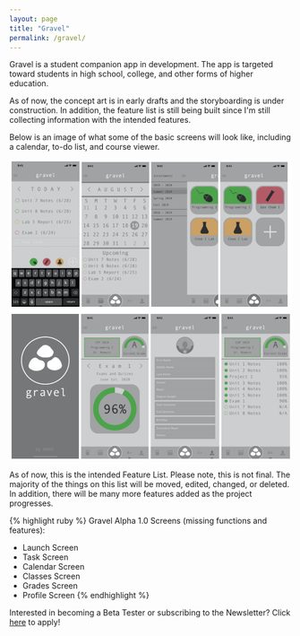 ```yaml
---
layout: page
title: "Gravel"
permalink: /gravel/
---
```


Gravel is a student companion app in development. The app is targeted toward students in high school, college, and other forms of higher education.  

As of now, the concept art is in early drafts and the storyboarding is under construction. In addition, the feature list is still being built since I'm still collecting information with the intended features.

Below is an image of what some of the basic screens will look like, including a  calendar, to-do list, and course viewer.

![Panel Drafting](/assets/panelsDraftOne.png)

As of now, this is the intended Feature List. Please note, this is not final. The majority of the things on this list will be moved, edited, changed, or deleted. In addition, there will be many more features added as the project progresses.

{% highlight ruby %}
Gravel Alpha 1.0 Screens (missing functions and features):
- Launch Screen
- Task Screen
- Calendar Screen
- Classes Screen
- Grades Screen
- Profile Screen
{% endhighlight %}

Interested in becoming a Beta Tester or subscribing to the Newsletter? Click [here](https://forms.gle/Nnh2Wu5xaVFbRxWH6) to apply!
